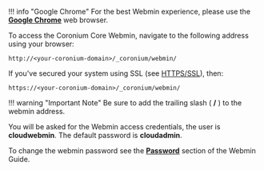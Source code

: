 !!! info "Google Chrome"
    For the best Webmin experience, please use the __[Google Chrome](https://www.google.com/chrome/browser/desktop/index.html)__ web browser.

To access the Coronium Core Webmin, navigate to the following address using your browser:

`http://<your-coronium-domain>/_coronium/webmin/`

If you've secured your system using SSL (see [HTTPS/SSL](/server/guide/ssl/)), then:

`https://<your-coronium-domain>/_coronium/webmin/`

!!! warning "Important Note"
    Be sure to add the trailing slash ( __/__ ) to the webmin address.

You will be asked for the Webmin access credentials, the user is __cloudwebmin__. The default password is __cloudadmin__.

To change the webmin password see the __[Password](/server/webmin/password/)__ section of the Webmin Guide.

